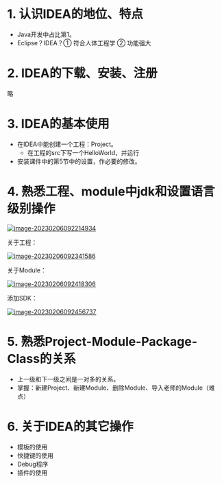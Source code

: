 
# 1. 认识IDEA的地位、特点

- Java开发中占比第1。
- Eclipse？IDEA？① 符合人体工程学 ② 功能强大

# 2. IDEA的下载、安装、注册

略

# 3. IDEA的基本使用

- 在IDEA中能创建一个工程：Project。
    - 在工程的src下写一个HelloWorld，并运行
- 安装课件中的第5节中的设置，作必要的修改。

# 4. 熟悉工程、module中jdk和设置语言级别操作

[![image-20230206092214934](https://s2.loli.net/2023/06/21/LZleEMIvVWCofnz.png)](https://s2.loli.net/2023/06/21/LZleEMIvVWCofnz.png)

关于工程：

[![image-20230206092341586](https://s2.loli.net/2023/06/21/uz6tImsiHJ5eAW7.png)](https://s2.loli.net/2023/06/21/uz6tImsiHJ5eAW7.png)

关于Module：

[![image-20230206092418306](https://s2.loli.net/2023/06/21/h5gaWIzrvTfwlsx.png)](https://s2.loli.net/2023/06/21/h5gaWIzrvTfwlsx.png)

添加SDK：

[![image-20230206092456737](https://s2.loli.net/2023/06/21/wrm9NT5oRiHuJKY.png)](https://s2.loli.net/2023/06/21/wrm9NT5oRiHuJKY.png)

# 5. 熟悉Project-Module-Package-Class的关系
- 上一级和下一级之间是一对多的关系。
- 掌握：新建Project、新建Module、删除Module、导入老师的Module（难点）

# 6. 关于IDEA的其它操作

- 模板的使用
- 快捷键的使用
- Debug程序
- 插件的使用